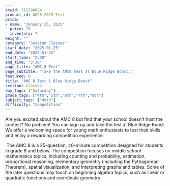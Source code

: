 ```yaml
---
ecwid: 712294024
product_id: AMC8-2025-Test
price:
- name: "January 25, 2025"
  price: 79
  inventory: 7
weight: ""
category: "Session Classes"
start_date: "2025-01-25"
end_date: "2025-01-25"
start_time: "2:00"
end_time: "3:30"
page_title: "AMC 8 Test"
page_subtitle: "Take the AMC8 test at Blue Ridge Boost."
featured: 0
title: "AMC 8 Test | Blue Ridge Boost"
section: classes
day_tags: ["Saturday"]
grade_tags: ["4th","5th","6th","7th","8th"]
subject_tags: ["Math"]
difficulty: "Competition"
---
```

<p>Are you excited about the AMC 8 but find that your school doesn't host the contest? No problem! You can sign up and take the test at Blue Ridge Boost. We offer a welcoming space for young math enthusiasts to test their skills and enjoy a rewarding competition experience.</p><p><span class="redactor-invisible-space"> The AMC 8 is a 25-question, 40-minute competition designed for students in grade 8 and below. The competition focuses on middle school mathematics topics, including counting and probability, estimation, proportional reasoning, elementary geometry (including the Pythagorean Theorem), spatial visualization, and interpreting graphs and tables. Some of the later questions may touch on beginning algebra topics, such as linear or quadratic functions and coordinate geometry.</span></p>
